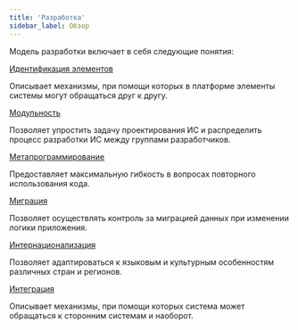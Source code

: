 ```yaml
---
title: 'Разработка'
sidebar_label: Обзор
---
```


Модель разработки включает в себя следующие понятия:

[Идентификация элементов](Element_identification.md)

Описывает механизмы, при помощи которых в платформе элементы системы могут обращаться друг к другу.

[Модульность](Modularity.md)

Позволяет упростить задачу проектирования ИС и распределить процесс разработки ИС между группами разработчиков.

[Метапрограммирование](Metaprogramming.md)

Предоставляет максимальную гибкость в вопросах повторного использования кода.

[Миграция](Migration.md)

Позволяет осуществлять контроль за миграцией данных при изменении логики приложения.

[Интернационализация](Internationalization.md)

Позволяет адаптироваться к языковым и культурным особенностям различных стран и регионов.

[Интеграция](Integration.md)

Описывает механизмы, при помощи которых система может обращаться к сторонним системам и наоборот.
